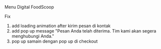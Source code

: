 Menu Digital FoodScoop


Fix
1. add loading animation after kirim pesan di kontak
2. add pop up message "Pesan Anda telah diterima. Tim kami akan segera menghubungi Anda."
3. pop up samain dengan pop up di checkout